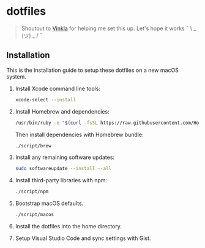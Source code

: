 # dotfiles

> Shoutout to [Vinkla](https://github.com/vinkla) for helping me set this up. Let's hope it works ¯ \ _ (ツ) _ / ¯ 

## Installation

This is the installation guide to setup these dotfiles on a new macOS system.

1. Install Xcode command line tools:

    ```sh
    xcode-select --install
    ```

2. Install Homebrew and dependencies:

    ```sh
    /usr/bin/ruby -e "$(curl -fsSL https://raw.githubusercontent.com/Homebrew/install/master/install)"
    ```
  
    Then install dependencies with Homebrew bundle:
    
    ```sh
    ./script/brew
    ```

3. Install any remaining software updates:
  
    ```sh
    sudo softwareupdate --install --all
    ```

4. Install third-party libraries with npm:

    ```sh
    ./script/npm
    ```
5. Bootstrap macOS defaults. 
  
    ```sh
    ./script/macos
    ```

6. Install the dotfiles into the home directory.

7. Setup Visual Studio Code and sync settings with Gist.